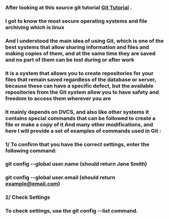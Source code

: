  ### After looking at this source git tutorial [Git Tutorial](https://blog.udemy.com/git-tutorial-a-comprehensive-guide/) .

### I got to know the most secure operating systems and file archiving which is linux     

### And I understood the main idea of ​​using Git, which is one of the best systems that allow sharing information and files and making copies of them, and at the same time they are saved and no part of them can be lost during or after work                  


### It is a system that allows you to create repositories for your files that remain saved regardless of the database or server, because these can have a specific defect, but the available repositories from the Git system allow you to have safety and freedom to access them wherever you are

### It mainly depends on DVCS, and also like other systems it contains special commands that can be followed to create a file or make a copy of it And many other modifications, and here I will provide a set of examples of commands used in Git  : 

 

### 1/ To confirm that you have the correct settings, enter the following command:

### git config --global user.name (should return Jane Smith)

### git config --global user.email (should return example@email.com)
### 2/   Check Settings
### To check settings, use the git config --list command.
